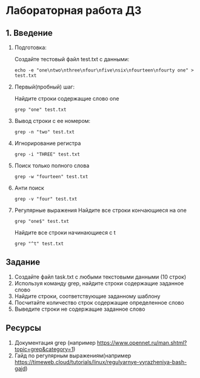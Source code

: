 # Лабораторная работа ДЗ

## 1. Введение

1. Подготовка:

    Создайте тестовый файл test.txt с данными:

    ```
    echo -e "one\ntwo\nthree\nfour\nfive\nsix\nfourteen\nfourty one" > test.txt
    ```

2. Первый(пробный) шаг:

    Найдите строки содержащие слово one

    ```
    grep "one" test.txt
    ```

3. Вывод строки с ее номером:

    ```
    grep -n "two" test.txt
    ```
4. Игнорирование регистра
   
    ```
    grep -i "THREE" test.txt
    ```
5. Поиск только полного слова
   
    ```
    grep -w "fourteen" test.txt
    ```  
6. Анти поиск
   
    ```
    grep -v "four" test.txt
    ```

7. Регулярные выражения
   Найдите все строки кончающиеся на one
   
    ```
    grep "one$" test.txt
    ```
   Найдите все строки начинающиеся с t
   
    ```
    grep "^t" test.txt
    ```

## Задание

1. Создайте файл task.txt с любыми текстовыми данными (10 строк)
2. Используя команду grep, найдите строки содержащие заданное слово
3. Найдите строки, соответствующие заданному шаблону
4. Посчитайте количество строк содержащие определенное слово
5. Выведите строки не содержащие заданное слово



## Ресурсы

1. Документация grep (например https://www.opennet.ru/man.shtml?topic=grep&category=1)
2. Гайд по регулярным выражениям(например https://timeweb.cloud/tutorials/linux/regulyarnye-vyrazheniya-bash-gajd)
